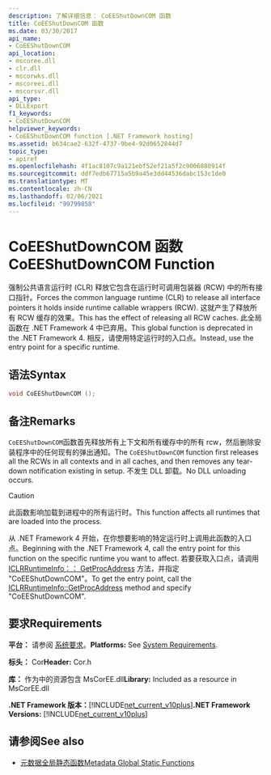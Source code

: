 ```yaml
---
description: 了解详细信息： CoEEShutDownCOM 函数
title: CoEEShutDownCOM 函数
ms.date: 03/30/2017
api_name:
- CoEEShutDownCOM
api_location:
- mscoree.dll
- clr.dll
- mscorwks.dll
- mscoreei.dll
- mscorsvr.dll
api_type:
- DLLExport
f1_keywords:
- CoEEShutDownCOM
helpviewer_keywords:
- CoEEShutDownCOM function [.NET Framework hosting]
ms.assetid: b634cae2-632f-4737-9be4-92d0652844d7
topic_type:
- apiref
ms.openlocfilehash: 4f1ac8107c9a121ebf52ef21a5f2c9006880914f
ms.sourcegitcommit: ddf7edb67715a5b9a45e3dd44536dabc153c1de0
ms.translationtype: MT
ms.contentlocale: zh-CN
ms.lasthandoff: 02/06/2021
ms.locfileid: "99799858"
---
```

# <a name="coeeshutdowncom-function"></a><span data-ttu-id="efdef-103">CoEEShutDownCOM 函数</span><span class="sxs-lookup"><span data-stu-id="efdef-103">CoEEShutDownCOM Function</span></span>

<span data-ttu-id="efdef-104">强制公共语言运行时 (CLR) 释放它包含在运行时可调用包装器 (RCW) 中的所有接口指针。</span><span class="sxs-lookup"><span data-stu-id="efdef-104">Forces the common language runtime (CLR) to release all interface pointers it holds inside runtime callable wrappers (RCW).</span></span> <span data-ttu-id="efdef-105">这就产生了释放所有 RCW 缓存的效果。</span><span class="sxs-lookup"><span data-stu-id="efdef-105">This has the effect of releasing all RCW caches.</span></span> <span data-ttu-id="efdef-106">此全局函数在 .NET Framework 4 中已弃用。</span><span class="sxs-lookup"><span data-stu-id="efdef-106">This global function is deprecated in the .NET Framework 4.</span></span> <span data-ttu-id="efdef-107">相反，请使用特定运行时的入口点。</span><span class="sxs-lookup"><span data-stu-id="efdef-107">Instead, use the entry point for a specific runtime.</span></span>  
  
## <a name="syntax"></a><span data-ttu-id="efdef-108">语法</span><span class="sxs-lookup"><span data-stu-id="efdef-108">Syntax</span></span>  
  
```cpp  
void CoEEShutDownCOM ();  
```  
  
## <a name="remarks"></a><span data-ttu-id="efdef-109">备注</span><span class="sxs-lookup"><span data-stu-id="efdef-109">Remarks</span></span>  

 <span data-ttu-id="efdef-110">`CoEEShutDownCOM`函数首先释放所有上下文和所有缓存中的所有 rcw，然后删除安装程序中的任何现有的弹出通知。</span><span class="sxs-lookup"><span data-stu-id="efdef-110">The `CoEEShutDownCOM` function first releases all the RCWs in all contexts and in all caches, and then removes any tear-down notification existing in setup.</span></span> <span data-ttu-id="efdef-111">不发生 DLL 卸载。</span><span class="sxs-lookup"><span data-stu-id="efdef-111">No DLL unloading occurs.</span></span>  
  
> [!CAUTION]
> <span data-ttu-id="efdef-112">此函数影响加载到进程中的所有运行时。</span><span class="sxs-lookup"><span data-stu-id="efdef-112">This function affects all runtimes that are loaded into the process.</span></span>  
  
 <span data-ttu-id="efdef-113">从 .NET Framework 4 开始，在你想要影响的特定运行时上调用此函数的入口点。</span><span class="sxs-lookup"><span data-stu-id="efdef-113">Beginning with the .NET Framework 4, call the entry point for this function on the specific runtime you want to affect.</span></span> <span data-ttu-id="efdef-114">若要获取入口点，请调用 [ICLRRuntimeInfo：： GetProcAddress](iclrruntimeinfo-getprocaddress-method.md) 方法，并指定 "CoEEShutDownCOM"。</span><span class="sxs-lookup"><span data-stu-id="efdef-114">To get the entry point, call the [ICLRRuntimeInfo::GetProcAddress](iclrruntimeinfo-getprocaddress-method.md) method and specify "CoEEShutDownCOM".</span></span>  
  
## <a name="requirements"></a><span data-ttu-id="efdef-115">要求</span><span class="sxs-lookup"><span data-stu-id="efdef-115">Requirements</span></span>  

 <span data-ttu-id="efdef-116">**平台：** 请参阅 [系统要求](../../get-started/system-requirements.md)。</span><span class="sxs-lookup"><span data-stu-id="efdef-116">**Platforms:** See [System Requirements](../../get-started/system-requirements.md).</span></span>  
  
 <span data-ttu-id="efdef-117">**标头：** Cor</span><span class="sxs-lookup"><span data-stu-id="efdef-117">**Header:** Cor.h</span></span>  
  
 <span data-ttu-id="efdef-118">**库：** 作为中的资源包含 MsCorEE.dll</span><span class="sxs-lookup"><span data-stu-id="efdef-118">**Library:** Included as a resource in MsCorEE.dll</span></span>  
  
 <span data-ttu-id="efdef-119">**.NET Framework 版本：**[!INCLUDE[net_current_v10plus](../../../../includes/net-current-v10plus-md.md)]</span><span class="sxs-lookup"><span data-stu-id="efdef-119">**.NET Framework Versions:** [!INCLUDE[net_current_v10plus](../../../../includes/net-current-v10plus-md.md)]</span></span>  
  
## <a name="see-also"></a><span data-ttu-id="efdef-120">请参阅</span><span class="sxs-lookup"><span data-stu-id="efdef-120">See also</span></span>

- [<span data-ttu-id="efdef-121">元数据全局静态函数</span><span class="sxs-lookup"><span data-stu-id="efdef-121">Metadata Global Static Functions</span></span>](../metadata/metadata-global-static-functions.md)
